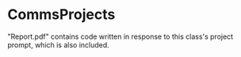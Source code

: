 # CommsProjects
"Report.pdf" contains code written in response to this class's project prompt, which is also included.
